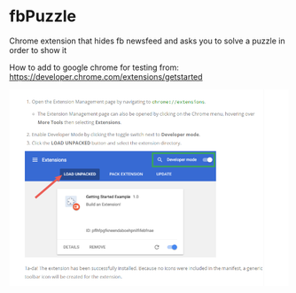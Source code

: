 # fbPuzzle
Chrome extension that hides fb newsfeed and asks you to solve a puzzle in order to show it


How to add to google chrome for testing from:
https://developer.chrome.com/extensions/getstarted



![alt text](Tut1.PNG)

